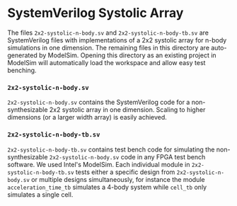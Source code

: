 # SystemVerilog Systolic Array

The files `2x2-systolic-n-body.sv` and `2x2-systolic-n-body-tb.sv` are SystemVerilog files with implementations of a 2x2 systolic array 
for n-body simulations in one dimension. The remaining files in this directory are auto-generated by ModelSim. Opening this directory as
an existing project in ModelSim will automatically load the workspace and allow easy test benching.

### `2x2-systolic-n-body.sv`

`2x2-systolic-n-body.sv` contains the SystemVerilog code for a non-synthesizable 2x2 systolic array in one dimension. Scaling to higher
dimensions (or a larger width array) is easily achieved.

### `2x2-systolic-n-body-tb.sv`

`2x2-systolic-n-body-tb.sv` contains test bench code for simulating the non-synthesizable `2x2-systolic-n-body.sv` code in any FPGA
test bench software. We used Intel's ModelSim. Each individual module in `2x2-systolic-n-body-tb.sv` tests either a specific design from
`2x2-systolic-n-body.sv` or multiple designs simultaneously, for instance the module `acceleration_time_tb` simulates a 4-body system while
`cell_tb` only simulates a single cell.
